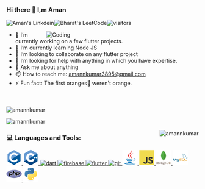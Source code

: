 ### Hi there 👋 I,m Aman
<!--- TODO Add followers when >50
a href="">
  <img align="left" alt="Aman's Twitter" width="22px" src="https://cdn.jsdelivr.net/npm/simple-icons@v3/icons/twitter.svg" />
</a>\-->
<a href="https://www.linkedin.com/in/amank1030/">
  <img align="left" alt="Aman's Linkdein" src="https://img.shields.io/badge/LinkedIn-0077B5?style=for-the-badge&logo=linkedin&logoColor=white" />
</a>
<!--- TODO Add followers when >50
<a href="">
  <img align="left" alt="Aman's Medium" width="22px" src="https://cdn.jsdelivr.net/npm/simple-icons@v3/icons/medium.svg" />
</a>
-->
<a href="https://www.leetcode.com/amannkumar/">
  <img align="left" alt="Bharat's LeetCode" src="https://img.shields.io/badge/-LeetCode-FFA116?style=for-the-badge&logo=LeetCode&logoColor=black" />
</a>

![visitors](https://visitor-badge.laobi.icu/badge?page_id=amannkumar.amannkumar)

<img align="right" alt="Coding" width="400" src="https://cdn.dribbble.com/users/1162077/screenshots/3848914/programmer.gif">

- 🔭 I’m currently working on a few flutter projects.
- 🌱 I’m currently learning Node JS
- 👯 I’m looking to collaborate on any flutter project 
- 🤔 I’m looking for help with anything in which you have expertise.
- 💬 Ask me about anything
- 📫 How to reach me: amannkumar3895@gmail.com
- ⚡ Fun fact: The first oranges🍊 weren't orange.

<br/>
<p><img align="center" src="https://github-readme-streak-stats.herokuapp.com/?user=amannkumar&&theme=tokyonight" alt="amannkumar" /></p>

<p>&nbsp;<img align="left" src="https://github-readme-stats.vercel.app/api?username=amannkumar&show_icons=true&locale=en&theme=tokyonight" alt="amannkumar" /></p>

<p><img align="right" src="https://github-readme-stats.vercel.app/api/top-langs?username=amannkumar&show_icons=true&locale=en&layout=compact&theme=tokyonight" alt="amannkumar" /></p>



<h3 align="left"> 💻 Languages and Tools:</h3>
<p align="left"> <a href="https://www.cprogramming.com/" target="_blank" rel="noreferrer"> <img src="https://raw.githubusercontent.com/devicons/devicon/master/icons/c/c-original.svg" alt="c" width="40" height="40"/> </a> <a href="https://www.w3schools.com/cpp/" target="_blank" rel="noreferrer"> <img src="https://raw.githubusercontent.com/devicons/devicon/master/icons/cplusplus/cplusplus-original.svg" alt="cplusplus" width="40" height="40"/> </a> <a href="https://dart.dev" target="_blank" rel="noreferrer"> <img src="https://www.vectorlogo.zone/logos/dartlang/dartlang-icon.svg" alt="dart" width="40" height="40"/> </a> <a href="https://firebase.google.com/" target="_blank" rel="noreferrer"> <img src="https://www.vectorlogo.zone/logos/firebase/firebase-icon.svg" alt="firebase" width="40" height="40"/> </a> <a href="https://flutter.dev" target="_blank" rel="noreferrer"> <img src="https://www.vectorlogo.zone/logos/flutterio/flutterio-icon.svg" alt="flutter" width="40" height="40"/> </a> <a href="https://git-scm.com/" target="_blank" rel="noreferrer"> <img src="https://www.vectorlogo.zone/logos/git-scm/git-scm-icon.svg" alt="git" width="40" height="40"/> </a> <a href="https://www.java.com" target="_blank" rel="noreferrer"> <img src="https://raw.githubusercontent.com/devicons/devicon/master/icons/java/java-original.svg" alt="java" width="40" height="40"/> </a> <a href="https://developer.mozilla.org/en-US/docs/Web/JavaScript" target="_blank" rel="noreferrer"> <img src="https://raw.githubusercontent.com/devicons/devicon/master/icons/javascript/javascript-original.svg" alt="javascript" width="40" height="40"/> </a> <a href="https://www.mongodb.com/" target="_blank" rel="noreferrer"> <img src="https://raw.githubusercontent.com/devicons/devicon/master/icons/mongodb/mongodb-original-wordmark.svg" alt="mongodb" width="40" height="40"/> </a> <a href="https://www.mysql.com/" target="_blank" rel="noreferrer"> <img src="https://raw.githubusercontent.com/devicons/devicon/master/icons/mysql/mysql-original-wordmark.svg" alt="mysql" width="40" height="40"/> </a> <a href="https://www.php.net" target="_blank" rel="noreferrer"> <img src="https://raw.githubusercontent.com/devicons/devicon/master/icons/php/php-original.svg" alt="php" width="40" height="40"/> </a> <a href="https://www.python.org" target="_blank" rel="noreferrer"> <img src="https://raw.githubusercontent.com/devicons/devicon/master/icons/python/python-original.svg" alt="python" width="40" height="40"/> </a> </p>
